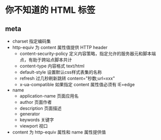 # 你不知道的 HTML 标签

## meta

- charset 指定编码集
- http-equiv 为 content 属性值提供 HTTP header
  - content-security-policy 定义内容策略，指定允许的服务器元和脚本端点，有助于跨站点脚本共计
  - content-type 内容格式 text/html
  - default-style 设置默认css样式表集的名称
  - refresh 过几秒刷新跳转 content="秒数;url=xxx"
  - x-ua-compatible 如果指定 content 属性值必须有 IE=edge
- name
  - application-name 页面应用名
  - author 页面作者
  - description 页面描述
  - generator
  - keywords 关键字
  - viewport 视口
- content 为 http-equiv 属性和 name 属性提供值